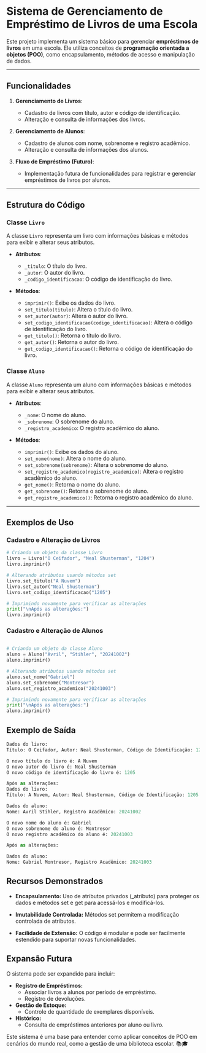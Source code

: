 # Sistema de Gerenciamento de Empréstimo de Livros de uma Escola

Este projeto implementa um sistema básico para gerenciar **empréstimos de livros** em uma escola. Ele utiliza conceitos de **programação orientada a objetos (POO)**, como encapsulamento, métodos de acesso e manipulação de dados.

---

## Funcionalidades

1. **Gerenciamento de Livros**:
   - Cadastro de livros com título, autor e código de identificação.
   - Alteração e consulta de informações dos livros.

2. **Gerenciamento de Alunos**:
   - Cadastro de alunos com nome, sobrenome e registro acadêmico.
   - Alteração e consulta de informações dos alunos.

3. **Fluxo de Empréstimo (Futuro)**:
   - Implementação futura de funcionalidades para registrar e gerenciar empréstimos de livros por alunos.

---

## Estrutura do Código

### Classe `Livro`
A classe `Livro` representa um livro com informações básicas e métodos para exibir e alterar seus atributos.

- **Atributos**:
  - `_titulo`: O título do livro.
  - `_autor`: O autor do livro.
  - `_codigo_identificacao`: O código de identificação do livro.

- **Métodos**:
  - `imprimir()`: Exibe os dados do livro.
  - `set_titulo(titulo)`: Altera o título do livro.
  - `set_autor(autor)`: Altera o autor do livro.
  - `set_codigo_identificacao(codigo_identificacao)`: Altera o código de identificação do livro.
  - `get_titulo()`: Retorna o título do livro.
  - `get_autor()`: Retorna o autor do livro.
  - `get_codigo_identificacao()`: Retorna o código de identificação do livro.

### Classe `Aluno`
A classe `Aluno` representa um aluno com informações básicas e métodos para exibir e alterar seus atributos.

- **Atributos**:
  - `_nome`: O nome do aluno.
  - `_sobrenome`: O sobrenome do aluno.
  - `_registro_academico`: O registro acadêmico do aluno.

- **Métodos**:
  - `imprimir()`: Exibe os dados do aluno.
  - `set_nome(nome)`: Altera o nome do aluno.
  - `set_sobrenome(sobrenome)`: Altera o sobrenome do aluno.
  - `set_registro_academico(registro_academico)`: Altera o registro acadêmico do aluno.
  - `get_nome()`: Retorna o nome do aluno.
  - `get_sobrenome()`: Retorna o sobrenome do aluno.
  - `get_registro_academico()`: Retorna o registro acadêmico do aluno.

---

## Exemplos de Uso

### Cadastro e Alteração de Livros
```python
# Criando um objeto da classe Livro
livro = Livro("O Ceifador", "Neal Shusterman", "1204")
livro.imprimir()

# Alterando atributos usando métodos set
livro.set_titulo("A Nuvem")
livro.set_autor("Neal Shusterman")
livro.set_codigo_identificacao("1205")

# Imprimindo novamente para verificar as alterações
print("\nApós as alterações:")
livro.imprimir()
````
### Cadastro e Alteração de Alunos
````python

# Criando um objeto da classe Aluno
aluno = Aluno("Avril", "Stihler", "20241002")
aluno.imprimir()

# Alterando atributos usando métodos set
aluno.set_nome("Gabriel")
aluno.set_sobrenome("Montresor")
aluno.set_registro_academico("20241003")

# Imprimindo novamente para verificar as alterações
print("\nApós as alterações:")
aluno.imprimir()
````
## Exemplo de Saída
````python
Dados do livro:
Título: O Ceifador, Autor: Neal Shusterman, Código de Identificação: 1204

O novo título do livro é: A Nuvem
O novo autor do livro é: Neal Shusterman
O novo código de identificação do livro é: 1205

Após as alterações:
Dados do livro:
Título: A Nuvem, Autor: Neal Shusterman, Código de Identificação: 1205

Dados do aluno:
Nome: Avril Stihler, Registro Acadêmico: 20241002

O novo nome do aluno é: Gabriel
O novo sobrenome do aluno é: Montresor
O novo registro acadêmico do aluno é: 20241003

Após as alterações:

Dados do aluno:
Nome: Gabriel Montresor, Registro Acadêmico: 20241003
````
## Recursos Demonstrados
- **Encapsulamento:**
Uso de atributos privados (_atributo) para proteger os dados e métodos set e get para acessá-los e modificá-los.

- **Imutabilidade Controlada:**
Métodos set permitem a modificação controlada de atributos.

- **Facilidade de Extensão:**
O código é modular e pode ser facilmente estendido para suportar novas funcionalidades.

## Expansão Futura
O sistema pode ser expandido para incluir:

- **Registro de Empréstimos:**
  - Associar livros a alunos por período de empréstimo.
  - Registro de devoluções.
- **Gestão de Estoque:**
  - Controle de quantidade de exemplares disponíveis.
- **Histórico:**
  - Consulta de empréstimos anteriores por aluno ou livro.


Este sistema é uma base para entender como aplicar conceitos de POO em cenários do mundo real, como a gestão de uma biblioteca escolar. 📚🎓
